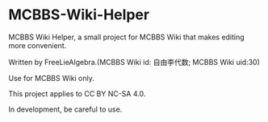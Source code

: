 # MCBBS-Wiki-Helper
MCBBS Wiki Helper, a small project for MCBBS Wiki that makes editing more convenient.

Written by FreeLieAlgebra.(MCBBS Wiki id: 自由李代数; MCBBS Wiki uid:30)


Use for MCBBS Wiki only.

This project applies to CC BY NC-SA 4.0.

In development, be careful to use.
